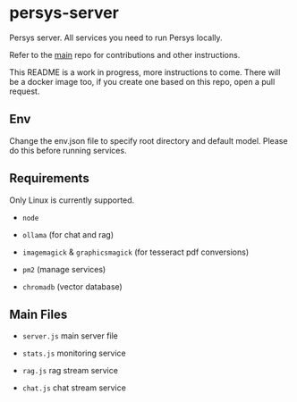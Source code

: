 # persys-server
Persys server. All services you need to run Persys locally.

Refer to the [main](https://github.com/persys-ai/persys) repo for contributions and other instructions.

This README is a work in progress, more instructions to come.
There will be a docker image too, if you create one based on this repo, open a pull request.


## Env

Change the env.json file to specify root directory and default model.
Please do this before running services.


## Requirements

Only Linux is currently supported.

* `node`

* `ollama` (for chat and rag)

* `imagemagick` & `graphicsmagick` (for tesseract pdf conversions)

* `pm2` (manage services)

* `chromadb` (vector database)


## Main Files

* `server.js` main server file

* `stats.js` monitoring service

* `rag.js` rag stream service

* `chat.js` chat stream service
